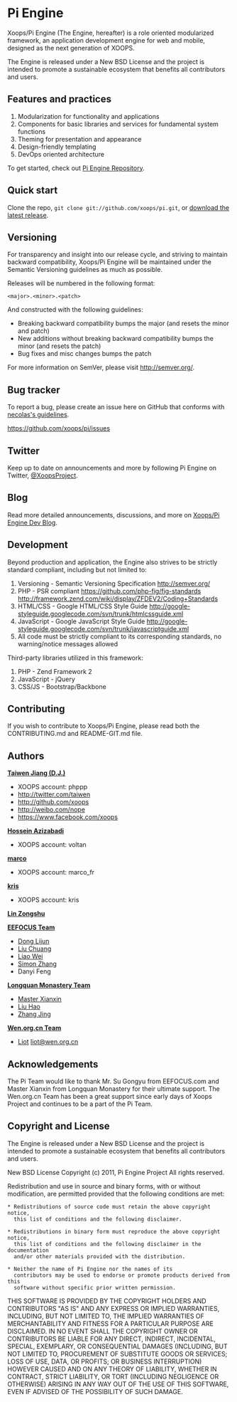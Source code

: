 Pi Engine
=================

Xoops/Pi Engine (The Engine, hereafter) is a role oriented modularized framework, an application development engine for web and mobile, designed as the next generation of XOOPS.

The Engine is released under a New BSD License and the project is intended to promote a sustainable ecosystem that benefits all contributors and users.


Features and practices
----------------------
1. Modularization for functionality and applications
2. Components for basic libraries and services for fundamental system functions
3. Theming for presentation and appearance
4. Design-friendly templating
5. DevOps oriented architecture

To get started, check out [Pi Engine Repository](https://github.com/xoops/pi).



Quick start
-----------

Clone the repo, `git clone git://github.com/xoops/pi.git`, or [download the latest release](https://github.com/xoops/pi/zipball/master).



Versioning
----------

For transparency and insight into our release cycle, and striving to maintain backward compatibility, Xoops/Pi Engine will be maintained under the Semantic Versioning guidelines as much as possible.

Releases will be numbered in the following format:

`<major>.<minor>.<patch>`

And constructed with the following guidelines:

* Breaking backward compatibility bumps the major (and resets the minor and patch)
* New additions without breaking backward compatibility bumps the minor (and resets the patch)
* Bug fixes and misc changes bumps the patch

For more information on SemVer, please visit http://semver.org/.



Bug tracker
-----------

To report a bug, please create an issue here on GitHub that conforms with [necolas's guidelines](https://github.com/necolas/issue-guidelines).

https://github.com/xoops/pi/issues



Twitter
-------

Keep up to date on announcements and more by following Pi Engine on Twitter, [@XoopsProject](http://twitter.com/XoopsProject).



Blog
----

Read more detailed announcements, discussions, and more on [Xoops/Pi Engine Dev Blog](http://dev.xoopsengine.org).





Development
----------

Beyond production and application, the Engine also strives to be strictly standard compliant, including but not limited to:

1. Versioning - Semantic Versioning Specification http://semver.org/
2. PHP - PSR compliant https://github.com/php-fig/fig-standards http://framework.zend.com/wiki/display/ZFDEV2/Coding+Standards
3. HTML/CSS - Google HTML/CSS Style Guide http://google-styleguide.googlecode.com/svn/trunk/htmlcssguide.xml
4. JavaScript - Google JavaScript Style Guide http://google-styleguide.googlecode.com/svn/trunk/javascriptguide.xml
5. All code must be strictly compliant to its corresponding standards, no warning/notice messages allowed


Third-party libraries utilized in this framework:

1. PHP - Zend Framework 2
2. JavaScript - jQuery
3. CSS/JS - Bootstrap/Backbone




Contributing
------------

If you wish to contribute to Xoops/Pi Engine, please read both the CONTRIBUTING.md and README-GIT.md file.


Authors
-------

**[Taiwen Jiang (D.J.)](http://github.com/taiwen)**
+ XOOPS account: phppp
+ http://twitter.com/taiwen
+ http://github.com/xoops
+ http://weibo.com/nope
+ https://www.facebook.com/xoops

**[Hossein Azizabadi](http://github.com/voltan)**
+ XOOPS account: voltan

**[marco](http://github.com/MarcoXoops)**
+ XOOPS account: marco_fr

**[kris](http://github.com/krisxoofoo)**
+ XOOPS account: kris

**[Lin Zongshu](http://github.com/linzongshu)**

**[EEFOCUS Team](http://www.eefocus.com)**
+ [Dong Lijun](https://github.com/donglijun)
+ [Liu Chuang](https://github.com/liuchuangww)
+ [Liao Wei](https://github.com/sexnothing)
+ [Simon Zhang](https://github.com/zhangsimon)
+ Danyi Feng

**[Longquan Monastery Team](http://weibo.com/lqsit)**
+ [Master Xianxin](https://github.com/htouch)
+ [Liu Hao](https://github.com/gwisdomroof)
+ [Zhang Jing](https://github.com/zhangjing1117)

**[Wen.org.cn Team](http://wen.org.cn)**
+ [Liot](https://github.com/liot) liot@wen.org.cn


Acknowledgements
----------------

The Pi Team would like to thank Mr. Su Gongyu from EEFOCUS.com and Master Xianxin from Longquan Monastery for their ultimate support. The Wen.org.cn Team has been a great support since early days of Xoops Project and continues to be a part of the Pi Team.


Copyright and License
---------------------

The Engine is released under a New BSD License and the project is intended to promote a sustainable ecosystem that benefits all contributors and users.

New BSD License
Copyright (c) 2011, Pi Engine Project
All rights reserved.

Redistribution and use in source and binary forms, with or without modification,
are permitted provided that the following conditions are met:

    * Redistributions of source code must retain the above copyright notice,
      this list of conditions and the following disclaimer.

    * Redistributions in binary form must reproduce the above copyright notice,
      this list of conditions and the following disclaimer in the documentation
      and/or other materials provided with the distribution.

    * Neither the name of Pi Engine nor the names of its
      contributors may be used to endorse or promote products derived from this
      software without specific prior written permission.

THIS SOFTWARE IS PROVIDED BY THE COPYRIGHT HOLDERS AND CONTRIBUTORS "AS IS" AND
ANY EXPRESS OR IMPLIED WARRANTIES, INCLUDING, BUT NOT LIMITED TO, THE IMPLIED
WARRANTIES OF MERCHANTABILITY AND FITNESS FOR A PARTICULAR PURPOSE ARE
DISCLAIMED. IN NO EVENT SHALL THE COPYRIGHT OWNER OR CONTRIBUTORS BE LIABLE FOR
ANY DIRECT, INDIRECT, INCIDENTAL, SPECIAL, EXEMPLARY, OR CONSEQUENTIAL DAMAGES
(INCLUDING, BUT NOT LIMITED TO, PROCUREMENT OF SUBSTITUTE GOODS OR SERVICES;
LOSS OF USE, DATA, OR PROFITS; OR BUSINESS INTERRUPTION) HOWEVER CAUSED AND ON
ANY THEORY OF LIABILITY, WHETHER IN CONTRACT, STRICT LIABILITY, OR TORT
(INCLUDING NEGLIGENCE OR OTHERWISE) ARISING IN ANY WAY OUT OF THE USE OF THIS
SOFTWARE, EVEN IF ADVISED OF THE POSSIBILITY OF SUCH DAMAGE.
